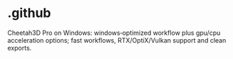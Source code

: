 # .github
Cheetah3D Pro on Windows: windows‑optimized workflow plus gpu/cpu acceleration options; fast workflows, RTX/OptiX/Vulkan support and clean exports.
